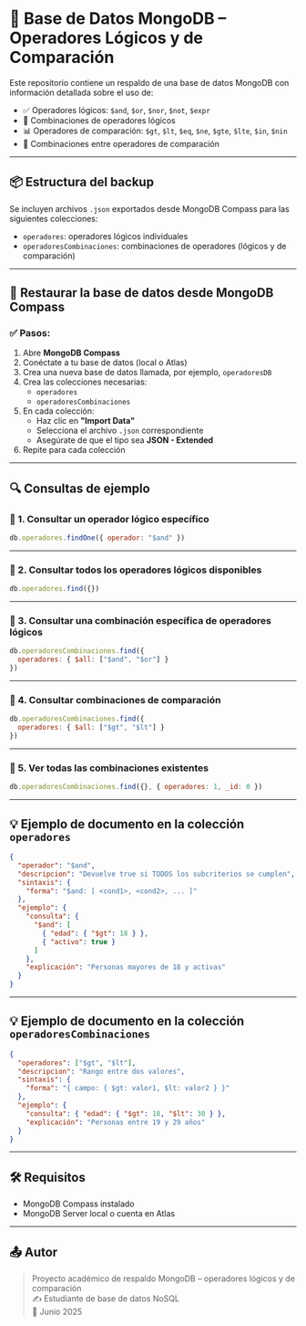 # 🧠 Base de Datos MongoDB – Operadores Lógicos y de Comparación

Este repositorio contiene un respaldo de una base de datos MongoDB con información detallada sobre el uso de:

- ✅ Operadores lógicos: `$and`, `$or`, `$nor`, `$not`, `$expr`
- 🔁 Combinaciones de operadores lógicos
- 📊 Operadores de comparación: `$gt`, `$lt`, `$eq`, `$ne`, `$gte`, `$lte`, `$in`, `$nin`
- 🧩 Combinaciones entre operadores de comparación



---

## 📦 Estructura del backup

Se incluyen archivos `.json` exportados desde MongoDB Compass para las siguientes colecciones:

- `operadores`: operadores lógicos individuales
- `operadoresCombinaciones`: combinaciones de operadores (lógicos y de comparación)

---

## 🔄 Restaurar la base de datos desde MongoDB Compass

### ✅ Pasos:

1. Abre **MongoDB Compass**
2. Conéctate a tu base de datos (local o Atlas)
3. Crea una nueva base de datos llamada, por ejemplo, `operadoresDB`
4. Crea las colecciones necesarias:  
   - `operadores`  
   - `operadoresCombinaciones`
5. En cada colección:
   - Haz clic en **"Import Data"**
   - Selecciona el archivo `.json` correspondiente
   - Asegúrate de que el tipo sea **JSON - Extended**
6. Repite para cada colección

---

## 🔍 Consultas de ejemplo

### 📌 1. Consultar un operador lógico específico

```js
db.operadores.findOne({ operador: "$and" })
```

---

### 📌 2. Consultar todos los operadores lógicos disponibles

```js
db.operadores.find({})
```

---

### 📌 3. Consultar una combinación específica de operadores lógicos

```js
db.operadoresCombinaciones.find({
  operadores: { $all: ["$and", "$or"] }
})
```

---

### 📌 4. Consultar combinaciones de comparación

```js
db.operadoresCombinaciones.find({
  operadores: { $all: ["$gt", "$lt"] }
})
```

---

### 📌 5. Ver todas las combinaciones existentes

```js
db.operadoresCombinaciones.find({}, { operadores: 1, _id: 0 })
```

---

## 💡 Ejemplo de documento en la colección `operadores`

```json
{
  "operador": "$and",
  "descripcion": "Devuelve true si TODOS los subcriterios se cumplen",
  "sintaxis": {
    "forma": "$and: [ <cond1>, <cond2>, ... ]"
  },
  "ejemplo": {
    "consulta": {
      "$and": [
        { "edad": { "$gt": 18 } },
        { "activo": true }
      ]
    },
    "explicación": "Personas mayores de 18 y activas"
  }
}
```

---

## 💡 Ejemplo de documento en la colección `operadoresCombinaciones`

```json
{
  "operadores": ["$gt", "$lt"],
  "descripcion": "Rango entre dos valores",
  "sintaxis": {
    "forma": "{ campo: { $gt: valor1, $lt: valor2 } }"
  },
  "ejemplo": {
    "consulta": { "edad": { "$gt": 18, "$lt": 30 } },
    "explicación": "Personas entre 19 y 29 años"
  }
}
```

---

## 🛠️ Requisitos

- MongoDB Compass instalado
- MongoDB Server local o cuenta en Atlas

---

## 📤 Autor

> Proyecto académico de respaldo MongoDB – operadores lógicos y de comparación  
> ✍️ Estudiante de base de datos NoSQL  
> 📆 Junio 2025
